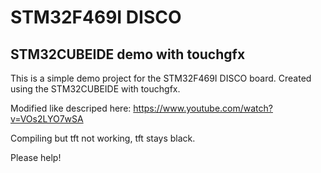 # STM32F469I DISCO

## STM32CUBEIDE demo with touchgfx

This is a simple demo project for the STM32F469I DISCO board. Created using the STM32CUBEIDE with touchgfx. 

Modified like descriped here: https://www.youtube.com/watch?v=VOs2LYO7wSA

Compiling but tft not working, tft stays black.

Please help!
